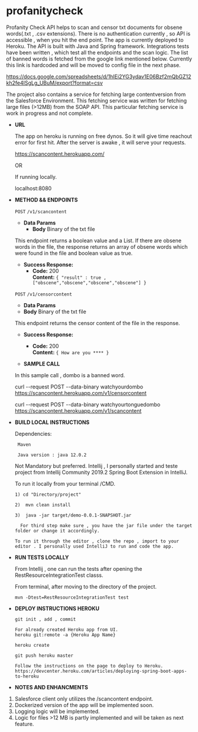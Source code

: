 # profanitycheck

Profanity Check API helps to scan and censor txt documents for obsene words(.txt , .csv extensions). There is no authentication currently , so API is accessible , when you hit the end point. The app is currently deployed to Heroku. The API is built with Java and Spring framework. Integrations tests have been written , which test all the endpoints and the scan logic. The list of banned words is fetched from the google link mentioned below. Currently this link is hardcoded and will be moved to config file in the next phase.

https://docs.google.com/spreadsheets/d/1hIEi2YG3ydav1E06Bzf2mQbGZ12kh2fe4ISgLg_UBuM/export?format=csv

The project also contains a service for fetching large contentversion from the Salesforce Environment. This fetching service was written for fetching large files (>12MB) from the SOAP API. This particular fetching service is work in progress and not complete.

* **URL**

  The app on heroku is running on free dynos. So it will give time reachout error for first hit. After the server is awake , it will serve your requests.
  
  https://scancontent.herokuapp.com/

  OR
  
  If running locally.

  localhost:8080

  

* **METHOD && ENDPOINTS**

  `POST` `/v1/scancontent`
  
  * **Data Params**
    * **Body** Binary of the txt file
  
  
  This endpoint returns a boolean value and a List. If there are obsene words in the file, the response returns an array of obsene words which were found in the file and boolean value as true.
  
  * **Success Response:**
    * **Code:** 200 <br />
    **Content:** `{ "result" : true , ["obscene","obscene","obscene","obscene"] }`

  `POST` `/v1/censorcontent`
    
    * **Data Params**
    * **Body** Binary of the txt file

    This endpoint returns the censor content of the file in the response.
 
    * **Success Response:**
      * **Code:** 200 <br />
      **Content:** `{ How are you **** }`

  * **SAMPLE CALL**
  
  In this sample call , dombo is a banned word.
  
    curl --request POST --data-binary watchyourdombo https://scancontent.herokuapp.com/v1/censorcontent
    
    curl --request POST --data-binary watchyourtonguedombo https://scancontent.herokuapp.com/v1/scancontent
    

* **BUILD LOCAL INSTRUCTIONS**

    Dependencies:
       
       Maven 
       
       Java version : java 12.0.2 
    
    Not Mandatory but preferred.
    Intellij , I personally started and teste project from Intellij Community 2019.2
    Spring Boot Extension in IntelliJ.
    
    To run it locally from your terminal /CMD. 

      1) cd "Directory/project"
  
      2)  mvn clean install
  
      3)  java -jar target/demo-0.0.1-SNAPSHOT.jar
  
        For third step make sure , you have the jar file under the target folder or change it accordingly.
  
      To run it through the editor , clone the repo , import to your editor . I personally used IntelliJ to run and code the app. 

* **RUN TESTS LOCALLY**
   
   From Intellij , one can run the tests after opening the RestResourceIntegrationTest classs.
   
   From terminal, after moving to the directory of the project.
   
    `mvn -Dtest=RestResourceIntegrationTest test`
  
* **DEPLOY INSTRUCTIONS HEROKU**
  
      git init , add , commit 
      
      For already created Heroku app from UI.
      heroku git:remote -a {Heroku App Name}
      
      heroku create
      
      git push heroku master
      
      Follow the instructions on the page to deploy to Heroku.
      https://devcenter.heroku.com/articles/deploying-spring-boot-apps-to-heroku
  
 * **NOTES AND ENHANCMENTS** 
  
  1. Salesforce client only utilizes the /scancontent endpoint.
  2. Dockerized version of the app will be implemented soon.
  3. Logging logic will be implemented.
  4. Logic for files >12 MB is partly implemented and will be taken as next feature.

 


